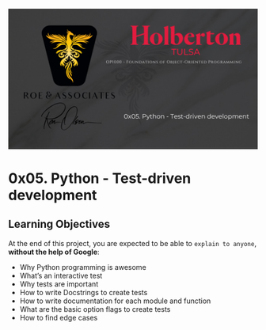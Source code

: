 ![0x05. Python - Test-driven development banner](https://github.com/ronroeandassociates/assets/blob/master/images/0x05_python_test_driven_development.png)

# 0x05. Python - Test-driven development

## Learning Objectives

At the end of this project, you are expected to be able to `explain to anyone`, **without the help of Google**:

- Why Python programming is awesome
- What’s an interactive test
- Why tests are important
- How to write Docstrings to create tests
- How to write documentation for each module and function
- What are the basic option flags to create tests
- How to find edge cases
